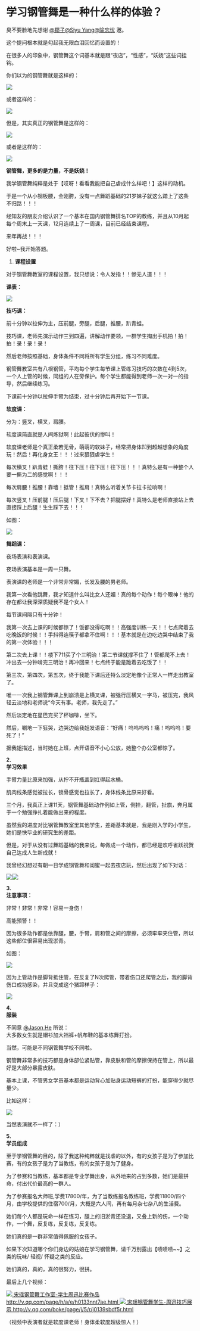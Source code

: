# 学习钢管舞是一种什么样的体验？

臭不要脸地先想谢 [@椰子](//www.zhihu.com/people/3f92caccf4ef0c236492b6a75567112e)[@Siyu Yang](//www.zhihu.com/people/e3b51103535d6392779f4e7b8fef3d83)[@喻忘忧](//www.zhihu.com/people/63fda86efb0e9bc80fb6914b1599f080) 邀。

这个提问根本就是勾起我无限血泪回忆而设置的！

在很多人的印象中，钢管舞这个词基本就是跟“夜店”，“性感”，“妖娆”这些词挂钩。

你们以为的钢管舞就是这样的：

![](https://pic4.zhimg.com/50/2424ecc036aa07fe6a5b0fac4bdfe083_b.jpg)  

或者这样的：

![](https://pic3.zhimg.com/50/daee6b73a405622afef94b9fb36487a5_b.jpg)  

但是，其实真正的钢管舞是这样的：

![](https://pic4.zhimg.com/50/05dcf25918432d94d7ccb75052c69637_b.jpg)  

或者是这样的：

![](https://pic3.zhimg.com/50/d73221e0a085ae292b470ad9a78720a7_b.jpg)  

**钢管舞，更多的是力量，不是妖娆！**

我学钢管舞纯粹是处于【哎呀！看看我能把自己虐成什么样吧！】这样的动机。

于是一个从小钢板腰，金刚胯，没有一点舞蹈基础的21岁妹子就这么踏上了这条不归路！！！

经知友的朋友介绍认识了一个基本在国内钢管舞排名TOP的教练，并且从10月起每个周末上一天课，12月连续上了一周课，目前已经结束课程。

来年再战！！！

好啦~我开始答题。

1.  **课程设置**  

对于钢管舞教室的课程设置，我只想说：令人发指！！惨无人道！！！  

**课表：**

![](https://pic1.zhimg.com/50/4e69d33190207f14312502d2492041ee_b.jpg)  

**技巧课：**

前十分钟以拉伸为主，压前腿，旁腿，后腿，推腰，趴青蛙。

技巧课，老师先演示动作三到四遍，讲解动作要领，一群学生掏出手机拍！拍！拍！录！录！录！

然后老师按照基础，身体条件不同将所有学生分组，练习不同难度。

钢管舞教室共有八根钢管，平均每个学生每节课上管练习技巧的次数在4到5次，一个人上管的时候，同组的人在旁保护。每个学生都能得到老师一次一对一的指导，然后继续练习。

下课前十分钟以拉伸手臂为结束，过十分钟后再开始下一节课。

**软度课：**

分为：竖叉，横叉，肩腰。

软度课简直就是人间炼狱啊！此起彼伏的惨叫！

软度课老师是个真正柔若无骨，萌萌的软妹子，经常把身体凹到超越想象的角度玩！然后！再化身女王！！！过来狠狠虐学生！

每次横叉！趴青蛙！撕胯！往下压！往下压！往下压！！！真特么是有一种整个人要一撕为二的感觉啊！！！

每次肩腰！推腰！靠墙！抵管！推肩！真特么听着关节卡拉卡拉响啊！

每次竖叉！压前腿！压后腿！下叉！下不去？把腿摆好！真特么是老师直接站上去直接踩上后腿！生生踩下去！！！

如图：

![](https://pic4.zhimg.com/50/d1cdc6d54a0aac0ac8ac8332ccf7223e_b.jpg)  

**舞蹈课：**

夜场表演和表演课。

夜场表演基本是一周一只舞。

表演课的老师是一个非常非常媚，长发及腰的男老师。

我第一次看他跳舞，我才知道什么叫比女人还媚！真的每个动作！每个眼神！他的存在都让我深深质疑我不是个女人！

每节课间隔只有十分钟！

我第一次去上课的时候都惊了！饭都没得吃啊！！高强度训练一天！！七点爬着去吃晚饭的时候！！手抖得连筷子都拿不住啊！！！基本就是在边吃边哭中结束了我的第一次体验！！！

第二次去上课！！楼下711买了个三明治！第二节课就撑不住了！管都爬不上去！冲出去一分钟啃完三明治！再冲回来！七点终于能是跪着去吃饭了！！

第三次，第四次，第五次，终于我能下课后还特么淡定地像个正常人一样走出教室了。

唯一一次我上钢管舞课上到崩溃是上横叉课，被强行压横叉一字马，被压完，我风轻云淡地和老师说“今天有事。老师，我先走了。”

然后淡定地在星巴克买了杯咖啡，坐下。

然后，唰地一下狂哭，边哭边给我姐发语音：“好痛！呜呜呜呜！痛！呜呜呜！要死了！”

据我姐描述，当时她在上班，点开语音不小心公放，她整个办公室都惊了。

**2\.  
学习效果**

手臂力量比原来加强，从拧不开瓶盖到扛得起水桶。

肌肉线条感觉被拉长，锁骨感觉也拉长了，身体线条比原来好看。

三个月，我真正上课11天，钢管舞基础动作例如上管，倒挂，翻管，扯旗，奔月属于一个勉强挣扎着能做出来的程度。

虽然我的进度对比钢管舞教室里其他学生，差距基本就是，我是刚入学的小学生，她们是快毕业的研究生的差距。

但是，对于从没有过舞蹈基础的我来说，每做成一个动作，都已经是欢呼雀跃祝贺自己达成人生新成就！

我曾经幻想过有朝一日学成钢管舞和闺蜜一起去夜店玩，然后出现了如下对话：

![](https://pic4.zhimg.com/50/3d075ec4999aa7e3725a2b6b1755ef83_b.jpg)![](https://pic3.zhimg.com/50/9a70c66c7d8fb020807a9f9677cbd0e0_b.jpg)  

**3\.  
注意事项：**

非常！非常！非常！容易一身伤！

高能预警！！

因为很多动作都是依靠腿，腰，手臂，肩和管之间的摩擦，必须牢牢夹住管，所以这些部位很容易出现淤青。

如图：

![](https://pic2.zhimg.com/50/0a6a3f37b6997cb1e2899be027b90bb0_b.jpg)  

因为上管动作是脚背抵住管，在反复了N次爬管，带着伤口还爬管之后，我的脚背伤口成功感染，并且变成这个猪蹄样子：

![](https://pic3.zhimg.com/50/cbe7e62bcb9080423ac5f4836b56397b_b.jpg)  

**4\.  
服装**

不同意 [@Jason He](//www.zhihu.com/people/71f7e0c16b0b7b1b988380bb1c3c917c) 所说：  
大多数女生就是帽衫加大裆裤+帆布鞋的基本练舞打扮。

当然，可能是不同钢管舞学校不同啦。

钢管舞非常多的技巧都是身体部位紧贴管，靠皮肤和管的摩擦保持在管上，所以最好是大部分暴露皮肤。

基本上课，不管男女学员基本都是运动背心加贴身运动短裤的打扮，能穿得少就尽量少。

比如这样：

![](https://pic2.zhimg.com/50/6bf08010332002871e9fd7661414ea5b_b.jpg)  

当然表演就不一样了：）

**5\.  
学员组成**

至于学钢管舞的目的，除了我这种纯粹就是找虐的以外，有的女孩子是为了参加比赛，有的女孩子是为了当教练，有的女孩子是为了健身。

为了参赛和当教练，基本都是专业学舞出身，从外地来的占到多数，她们是最拼命，付出代价最高的一群人。

为了参赛报名大师班,学费17800/年，为了当教练报名教练班，学费11800/四个月，由学校提供的住宿700/月，大概是六人间，再有每月杂七杂八的生活费。

她们每个人都是玩命一样在练习，腿上的旧淤青还没退，又叠上新的伤，一个动作，一个舞，反复练，反复练，反复练。

她们真的是一群非常值得佩服的女孩子。

如果下次知道哪个你们身边的姑娘在学习钢管舞，请千万别露出【啧啧啧~~】之类的玩味/ 轻视/ 怀疑之类的反应。

她们真的，真的，真的很努力，很拼。

最后上几个视频：

[![](http://vpic.video.qq.com/69726332/h0133nnt7ae_160_90_3.jpg) <span><span>宋瑶钢管舞工作室-学生周迅比赛作品<span></span><span></span></span> <span><span></span>http://v.qq.com/page/h/a/e/h0133nnt7ae.html</span></span> ](http://v.qq.com/page/h/a/e/h0133nnt7ae.html)[![](http://vpic.video.qq.com/89443805/j0139sbdf5r_160_90_3.jpg) <span><span>宋瑶钢管舞学生-周迅技巧展示<span></span><span></span></span> <span><span></span>http://v.qq.com/boke/page/j/5/r/j0139sbdf5r.html</span></span>](http://v.qq.com/boke/page/j/5/r/j0139sbdf5r.html)   

（视频中表演者就是软度课老师！身体柔软度超级惊人！）